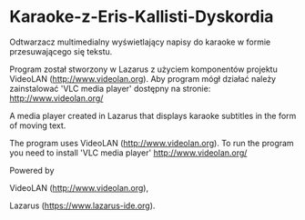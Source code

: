 # Karaoke-z-Eris-Kallisti-Dyskordia

Odtwarzacz multimedialny wyświetlający napisy do karaoke w formie przesuwającego się tekstu.

Program został stworzony w Lazarus z użyciem komponentów projektu VideoLAN (http://www.videolan.org).
Aby program mógł działać należy zainstalować 'VLC media player' dostępny na stronie: http://www.videolan.org/



A media player created in Lazarus that displays karaoke subtitles in the form of moving text. 

The program uses VideoLAN (http://www.videolan.org).
To run the program you need to install 'VLC media player' http://www.videolan.org/



Powered by

VideoLAN (http://www.videolan.org), 

Lazarus (https://www.lazarus-ide.org).
